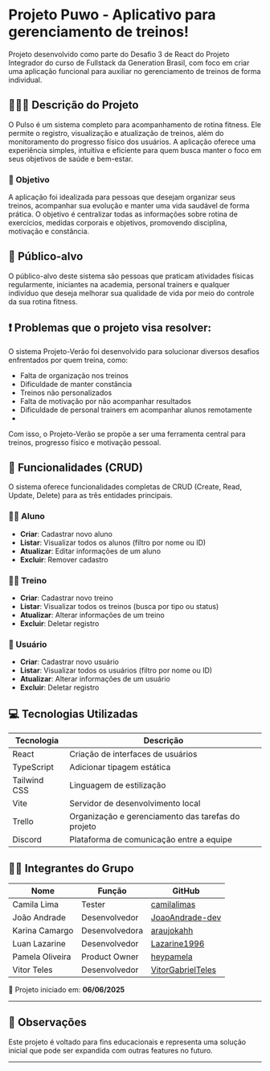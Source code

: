 # Projeto Puwo - Aplicativo para gerenciamento de treinos!

Projeto desenvolvido como parte do Desafio 3 de React do Projeto Integrador do curso de Fullstack da Generation Brasil, com foco em criar uma aplicação funcional para auxiliar no gerenciamento de treinos de forma individual.


## 👨‍👦‍👦 Descrição do Projeto

O Pulso é um sistema completo para acompanhamento de rotina fitness. Ele permite o registro, visualização e atualização de treinos, além do monitoramento do progresso físico dos usuários. A aplicação oferece uma experiência simples, intuitiva e eficiente para quem busca manter o foco em seus objetivos de saúde e bem-estar.


### 🎯 Objetivo

A aplicação foi idealizada para pessoas que desejam organizar seus treinos, acompanhar sua evolução e manter uma vida saudável de forma prática. O objetivo é centralizar todas as informações sobre rotina de exercícios, medidas corporais e objetivos, promovendo disciplina, motivação e constância.


## 👥 Público-alvo

O público-alvo deste sistema são pessoas que praticam atividades físicas regularmente, iniciantes na academia, personal trainers e qualquer indivíduo que deseja melhorar sua qualidade de vida por meio do controle da sua rotina fitness.


## ❗ Problemas que o projeto visa resolver:

O sistema Projeto-Verão foi desenvolvido para solucionar diversos desafios enfrentados por quem treina, como:

- Falta de organização nos treinos
- Dificuldade de manter constância
- Treinos não personalizados
- Falta de motivação por não acompanhar resultados
- Dificuldade de personal trainers em acompanhar alunos remotamente
- 
Com isso, o Projeto-Verão se propõe a ser uma ferramenta central para treinos, progresso físico e motivação pessoal.


## 🔧 Funcionalidades (CRUD)

O sistema oferece funcionalidades completas de CRUD (Create, Read, Update, Delete) para as três entidades principais.

### 🧍‍♂️ Aluno
- **Criar**: Cadastrar novo aluno  
- **Listar**: Visualizar todos os alunos (filtro por nome ou ID)  
- **Atualizar**: Editar informações de um aluno  
- **Excluir**: Remover cadastro  

### 🏋️‍♀️ Treino
- **Criar**: Cadastrar novo treino  
- **Listar**: Visualizar todos os treinos (busca por tipo ou status)  
- **Atualizar**: Alterar informações de um treino  
- **Excluir**: Deletar registro  

### 👤 Usuário
- **Criar**: Cadastrar novo usuário  
- **Listar**: Visualizar todos os usuários (filtro por nome ou ID)  
- **Atualizar**: Alterar informações de um usuário  
- **Excluir**: Deletar registro  

## 💻 Tecnologias Utilizadas

| Tecnologia      | Descrição                                           |
|-----------------|-----------------------------------------------------|
| React           | Criação de interfaces de usuários                   |
| TypeScript      | Adicionar tipagem estática                          |
| Tailwind CSS    | Linguagem de estilização                            |
| Vite            | Servidor de desenvolvimento local                   |
| Trello          | Organização e gerenciamento das tarefas do projeto  |
| Discord         | Plataforma de comunicação entre a equipe            |


## 👨‍💻 Integrantes do Grupo

| Nome              | Função         | GitHub                                   |
|-------------------|----------------|-------------------------------------------|
| Camila Lima       | Tester         | [camilalimas](https://github.com/camilalimas)|
| João Andrade      | Desenvolvedor  | [JoaoAndrade-dev](https://github.com/JoaoAndrade-dev)|
| Karina Camargo    | Desenvolvedora | [araujokahh](https://github.com/araujokahh)|
| Luan Lazarine     | Desenvolvedor  | [Lazarine1996](https://github.com/Lazarine1996)|
| Pamela Oliveira   | Product Owner  | [heypamela](https://github.com/heypamela)|
| Vitor Teles       | Desenvolvedor  | [VitorGabrielTeles](https://github.com/VitorGabrielTeles)|



📅 Projeto iniciado em: **06/06/2025**


---

## 📌 Observações

Este projeto é voltado para fins educacionais e representa uma solução inicial que pode ser expandida com outras features no futuro.

---
